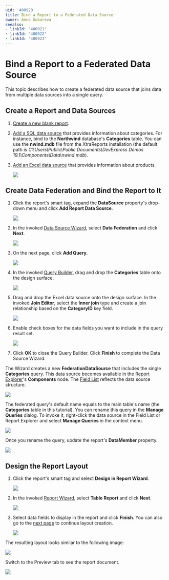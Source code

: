 ```yaml
---
uid: '400920'
title: Bind a Report to a Federated Data Source
owner: Anna Gubareva
seealso: 
- linkId: "400921"
- linkId: "400922"
- linkId: "400923"
---
```

# Bind a Report to a Federated Data Source

This topic describes how to create a federated data source that joins data from multiple data sources into a single query. 

## Create a Report and Data Sources

1. [Create a new blank report](xref:4270).

2. [Add a SQL data source](xref:2554) that provides information about categories. For instance, bind to the **Northwind** database's **Categories** table. You can use the **nwind.mdb** file from the XtraReports installation (the default path is _C:\Users\Public\Public Documents\DevExpress Demos 19.1\Components\Data\nwind.mdb_).

3. [Add an Excel data source](xref:114900) that provides information about products.

    ![](~/images/data-federation-initial-data-sources.png)

## Create Data Federation and Bind the Report to It

1. Click the report's smart tag, expand the **DataSource** property's drop-down menu and click **Add Report Data Source**.

    ![](~/images/data-federation-report-smart-tag.png)

2. In the invoked [Data Source Wizard](xref:120164), select **Data Federation** and click **Next**.

    ![](~/images/data-federation-wizard-choose-data-federation.png)

3. On the next page, click **Add Query**.

    ![](~/images/data-federation-wizard-add-query.png)

4. In the invoked [Query Builder](xref:17308), drag and drop the **Categories** table onto the design surface.

    ![](~/images/data-federation-query-builder-drop-table.png)

5. Drag and drop the Excel data source onto the design surface. In the invoked **Join Editor**, select the **Inner join** type and create a join relationship based on the **CategoryID** key field.

    ![](~/images/data-federation-query-builder-join-tables.png)

6. Enable check boxes for the data fields you want to include in the query result set.

    ![](~/images/data-federation-query-builder-select-fields.png)

7. Click **OK** to close the Query Builder. Click **Finish** to complete the Data Source Wizard.
 
The Wizard creates a new **FederationDataSource** that includes the single **Categories** query. This data source becomes available in the [Report Explorer](xref:4258)'s **Components** node. The [Field List](xref:4259) reflects the data source structure. 

![](~/images/data-federation-data-source-structure.png)

The federated query's default name equals to the main table's name (the **Categories** table in this tutorial). You can rename this query in the **Manage Queries** dialog. To invoke it, right-click the data source in the Field List or Report Explorer and select **Manage Queries** in the context menu.

![](~/images/data-federation-rename-query.png)

Once you rename the query, update the report's **DataMember** property.

![](~/images/data-federation-report-data-source-property.png)

## Design the Report Layout

1. Click the report's smart tag and select **Design in Report Wizard**.

    ![](~/images/data-federation-design-in-report-wizard.png)

2. In the invoked [Report Wizard](xref:4254), select **Table Report** and click **Next**.

    ![](~/images/data-federation-report-wizard-table-report.png)

3. Select data fields to display in the report and click **Finish**. You can also go to the [next page](xref:115541) to continue layout creation.

    ![](~/images/data-federation-report-wizard-select-fields.png)

The resulting layout looks similar to the following image:

![](~/images/data-federation-report-layout-result.png)

Switch to the Preview tab to see the report document.

![](~/images/data-federation-report-document-result.png)
